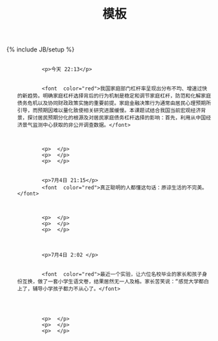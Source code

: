 ﻿---
layout: post
title: "模板"
description: ""
category: 域外
tags: [生活]
---
{% include JB/setup %}






<div class="panel-body" style="height: 650px; overflow-y:scroll">
            <div style="border: 1px  #000000; width: 90%; margin: 0 auto;">
                <span>
 
			<p>今天 22:13</p>


			<font  color="red">我国家庭部门杠杆率呈现出分布不均、增速过快的新趋势。明确家庭杠杆选择背后的行为机制是稳定和调节家庭杠杆，防范和化解家庭债务危机以及协同财政政策实施的重要前提。家庭金融决策行为通常由居民心理预期所引导，而预期因难以量化致使相关研究进展缓慢。本课题试结合我国当前宏观经济背景，探讨居民预期分化的根源及对居民家庭债务杠杆选择的影响：首先，利用从中国经济景气监测中心获取的非公开调查数据。</font>



			<p>  </p>
			<p>  </p>
			<p>  </p>


			<p>7月4日 21:15</p>
			<font  color="red">真正聪明的人都懂这句话：原谅生活的不完美。</font>



			<p>  </p>
			<p>  </p>
			<p>  </p>



			<p>7月4日 2:02 </p>


			<font  color="red">最近一个实验，让六位名校毕业的家长和孩子身份互换，做了一套小学生语文卷，结果居然无一人及格。家长苦笑说：“感觉大学都白上了，辅导小学孩子都力不从心了。</font>




			<p>  </p>
			<p>  </p>
			<p>  </p>

			<p>5月4日 12:32 </p>


			<font  color="red">有教养不是吃饭不洒汤， 
			而是别人洒汤的时候别去看他。

			​—— 契诃夫 ​​​​</font>
       
            </span>
            </div>
        </div

		
		















